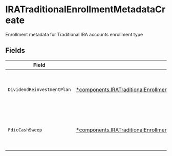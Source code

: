 # IRATraditionalEnrollmentMetadataCreate

Enrollment metadata for Traditional IRA accounts enrollment type


## Fields

| Field                                                                                                                                                                   | Type                                                                                                                                                                    | Required                                                                                                                                                                | Description                                                                                                                                                             | Example                                                                                                                                                                 |
| ----------------------------------------------------------------------------------------------------------------------------------------------------------------------- | ----------------------------------------------------------------------------------------------------------------------------------------------------------------------- | ----------------------------------------------------------------------------------------------------------------------------------------------------------------------- | ----------------------------------------------------------------------------------------------------------------------------------------------------------------------- | ----------------------------------------------------------------------------------------------------------------------------------------------------------------------- |
| `DividendReinvestmentPlan`                                                                                                                                              | [*components.IRATraditionalEnrollmentMetadataCreateDividendReinvestmentPlan](../../models/components/iratraditionalenrollmentmetadatacreatedividendreinvestmentplan.md) | :heavy_minus_sign:                                                                                                                                                      | Option to auto-enroll in Dividend Reinvestment; defaults to true                                                                                                        | DIVIDEND_REINVESTMENT_ENROLL                                                                                                                                            |
| `FdicCashSweep`                                                                                                                                                         | [*components.IRATraditionalEnrollmentMetadataCreateFdicCashSweep](../../models/components/iratraditionalenrollmentmetadatacreatefdiccashsweep.md)                       | :heavy_minus_sign:                                                                                                                                                      | Option to auto-enroll in FDIC cash sweep; defaults to true                                                                                                              | FDIC_CASH_SWEEP_ENROLL                                                                                                                                                  |